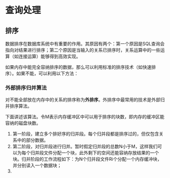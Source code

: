 # 查询处理

## 排序
数据排序在数据库系统中有重要的作用。其原因有两个：第一个原因是SQL查询会指向对结果进行排序；第二个原因是当输入的关系已排序时，关系运算中的一些运算（如连接运算）能够得到高效实现。

如果内存中能完全容纳排序的数据，那么可以利用标准的排序技术（如快速排序）。如果不能，可以利用以下方法：

### 外部排序归并算法
对不能全部放在内存中的关系的排序称为**外排序**。外排序中最常用的技术是外部归并排序算法。

下面讲述该算法。令M表示内存缓冲区中可以用于排序的块数，即内存的缓冲区能容纳的磁盘块数。

1. 第一阶段，建立多个排好序的归并段。每个归并段都是排序过的，但仅包含关系中的部分数据。
2. 第二阶段，对归并段进行归并。暂时假定归并段的总数N小于M，这样我们可以为每个归并段文件分配一个块，此外剩下的空间还能容纳存放结果的一个块。归并阶段的工作流程如下：为N个归并段文件Ri个分配一个内存缓冲块，并分别读入一个数据块；
3. 